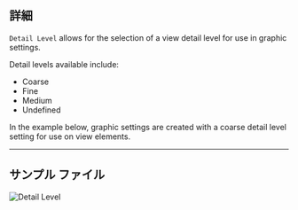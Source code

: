 ## 詳細
`Detail Level` allows for the selection of a view detail level for use in graphic settings.

Detail levels available include:
- Coarse
- Fine
- Medium
- Undefined

In the example below, graphic settings are created with a coarse detail level setting for use on view elements.
___
## サンプル ファイル

![Detail Level](./DSRevitNodesUI.DetailLevel_img.jpg)
